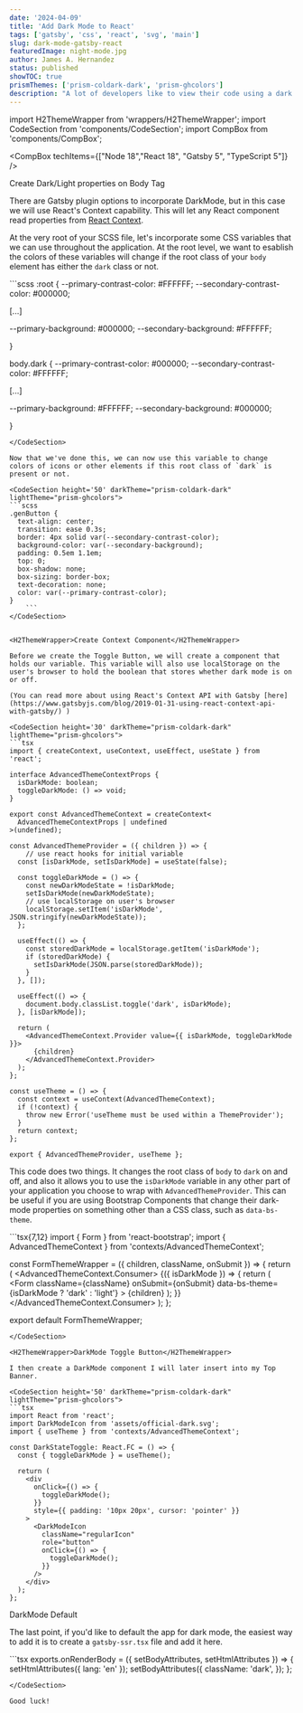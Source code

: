 ```yaml
---
date: '2024-04-09'
title: 'Add Dark Mode to React'
tags: ['gatsby', 'css', 'react', 'svg', 'main']
slug: dark-mode-gatsby-react
featuredImage: night-mode.jpg
author: James A. Hernandez
status: published
showTOC: true
prismThemes: ['prism-coldark-dark', 'prism-ghcolors']
description: "A lot of developers like to view their code using a dark color scheme, and often that applies to websites as well. We also know that for those sensitive to bright color palletes, it's nice to have options. This article will detail my efforts in apply dark mode to Gatsby projects."
---
```


import H2ThemeWrapper from 'wrappers/H2ThemeWrapper';
import CodeSection from 'components/CodeSection';
import CompBox from 'components/CompBox';

<CompBox techItems={["Node 18","React 18", "Gatsby 5", "TypeScript 5"]} />


<H2ThemeWrapper>Create Dark/Light properties on Body Tag</H2ThemeWrapper>

There are Gatsby plugin options to incorporate DarkMode, but in this case we will use React's Context capability. This will let any React component read properties from [React Context](https://www.gatsbyjs.com/blog/2019-01-31-using-react-context-api-with-gatsby/).


At the very root of your SCSS file, let's incorporate some CSS variables that we can use throughout the application. At the root level, we want to esablish the colors of these variables will change if the root class of your `body` element has either the `dark` class or not.

<CodeSection height='30' darkTheme="prism-coldark-dark" lightTheme="prism-ghcolors">
```scss
:root {
  --primary-contrast-color: #FFFFFF;
  --secondary-contrast-color: #000000;

  [...]

  --primary-background: #000000;
  --secondary-background: #FFFFFF;

}

body.dark {
  --primary-contrast-color: #000000;
  --secondary-contrast-color: #FFFFFF;

  [...]

  --primary-background: #FFFFFF;
  --secondary-background: #000000;

}

```
</CodeSection>

Now that we've done this, we can now use this variable to change colors of icons or other elements if this root class of `dark` is present or not.

<CodeSection height='50' darkTheme="prism-coldark-dark" lightTheme="prism-ghcolors">
```scss
.genButton {
  text-align: center;
  transition: ease 0.3s;
  border: 4px solid var(--secondary-contrast-color);
  background-color: var(--secondary-background);
  padding: 0.5em 1.1em;
  top: 0;
  box-shadow: none;
  box-sizing: border-box;
  text-decoration: none;
  color: var(--primary-contrast-color);
}
    ```
</CodeSection>


<H2ThemeWrapper>Create Context Component</H2ThemeWrapper>

Before we create the Toggle Button, we will create a component that holds our variable. This variable will also use localStorage on the user's browser to hold the boolean that stores whether dark mode is on or off.

(You can read more about using React's Context API with Gatsby [here](https://www.gatsbyjs.com/blog/2019-01-31-using-react-context-api-with-gatsby/) )

<CodeSection height='30' darkTheme="prism-coldark-dark" lightTheme="prism-ghcolors">
```tsx 
import { createContext, useContext, useEffect, useState } from 'react';

interface AdvancedThemeContextProps {
  isDarkMode: boolean;
  toggleDarkMode: () => void;
}

export const AdvancedThemeContext = createContext<
  AdvancedThemeContextProps | undefined
>(undefined);

const AdvancedThemeProvider = ({ children }) => {
    // use react hooks for initial variable
  const [isDarkMode, setIsDarkMode] = useState(false); 

  const toggleDarkMode = () => {
    const newDarkModeState = !isDarkMode;
    setIsDarkMode(newDarkModeState);
    // use localStorage on user's browser
    localStorage.setItem('isDarkMode', JSON.stringify(newDarkModeState));
  };

  useEffect(() => {
    const storedDarkMode = localStorage.getItem('isDarkMode');
    if (storedDarkMode) {
      setIsDarkMode(JSON.parse(storedDarkMode));
    }
  }, []);

  useEffect(() => {
    document.body.classList.toggle('dark', isDarkMode);
  }, [isDarkMode]);

  return (
    <AdvancedThemeContext.Provider value={{ isDarkMode, toggleDarkMode }}>
      {children}
    </AdvancedThemeContext.Provider>
  );
};

const useTheme = () => {
  const context = useContext(AdvancedThemeContext);
  if (!context) {
    throw new Error('useTheme must be used within a ThemeProvider');
  }
  return context;
};

export { AdvancedThemeProvider, useTheme };

```
</CodeSection>

This code does two things. It changes the root class of `body` to `dark` on and off, and also it allows you to use the `isDarkMode` variable in any other part of your application you choose to wrap with `AdvancedThemeProvider`. This can be useful if you are using Bootstrap Components that change their dark-mode properties on something other than a CSS class, such as `data-bs-theme`.

<CodeSection height='50' darkTheme="prism-coldark-dark" lightTheme="prism-ghcolors">
```tsx{7,12}
import { Form } from 'react-bootstrap';
import { AdvancedThemeContext } from 'contexts/AdvancedThemeContext';

const FormThemeWrapper = ({ children, className, onSubmit }) => {
  return (
    <AdvancedThemeContext.Consumer>
      {({ isDarkMode }) => {
        return (
          <Form
            className={className}
            onSubmit={onSubmit}
            data-bs-theme={isDarkMode ? 'dark' : 'light'}
          >
            {children}
          </Form>
        );
      }}
    </AdvancedThemeContext.Consumer>
  );
};

export default FormThemeWrapper;
```
</CodeSection>

<H2ThemeWrapper>DarkMode Toggle Button</H2ThemeWrapper>

I then create a DarkMode component I will later insert into my Top Banner. 

<CodeSection height='50' darkTheme="prism-coldark-dark" lightTheme="prism-ghcolors">
```tsx
import React from 'react';
import DarkModeIcon from 'assets/official-dark.svg';
import { useTheme } from 'contexts/AdvancedThemeContext';

const DarkStateToggle: React.FC = () => {
  const { toggleDarkMode } = useTheme();

  return (
    <div
      onClick={() => {
        toggleDarkMode();
      }}
      style={{ padding: '10px 20px', cursor: 'pointer' }}
    >
      <DarkModeIcon
        className="regularIcon"
        role="button"
        onClick={() => {
          toggleDarkMode();
        }}
      />
    </div>
  );
};
```
</CodeSection>


<H2ThemeWrapper>DarkMode Default</H2ThemeWrapper>

The last point, if you'd like to default the app for dark mode, the easiest way to add it is to create a `gatsby-ssr.tsx` file and add it here.

<CodeSection height='50' darkTheme="prism-coldark-dark" lightTheme="prism-ghcolors">
```tsx
exports.onRenderBody = ({ setBodyAttributes, setHtmlAttributes }) => {
  setHtmlAttributes({ lang: 'en' });
   setBodyAttributes({
     className: 'dark',
   });
};

```
</CodeSection>

Good luck!